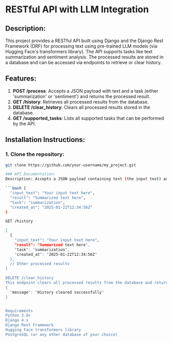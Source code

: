 # RESTful API with LLM Integration

## Description:
This project provides a RESTful API built using Django and the Django Rest Framework (DRF) for processing text using pre-trained LLM models (via Hugging Face's transformers library). The API supports tasks like text summarization and sentiment analysis. The processed results are stored in a database and can be accessed via endpoints to retrieve or clear history.

## Features:
1. **POST /process**: Accepts a JSON payload with text and a task (either 'summarization' or 'sentiment') and returns the processed result.
2. **GET /history**: Retrieves all processed results from the database.
3. **DELETE /clear_history**: Clears all processed results stored in the database.
4. **GET /supported_tasks**: Lists all supported tasks that can be performed by the API.

## Installation Instructions:

### 1. Clone the repository:
```bash
git clone https://github.com/your-username/my_project.git

### API Documentation:
Description: Accepts a JSON payload containing text (the input text) and task (the type of processing task). The API processes the text according to the specified task and returns the processed result.

```bash {
  "input_text": "Your input text here",
  "result": "Summarized text here",
  "task": "summarization",
  "created_at": "2025-01-22T12:34:56Z"
}

GET /history

[
  {
    "input_text": "Your input text here",
    "result": "Summarized text here",
    "task": "summarization",
    "created_at": "2025-01-22T12:34:56Z"
  },
  // Other processed results
]

DELETE /clear_history
This endpoint clears all processed results from the database and returns a confirmation message:
{
  "message": "History cleared successfully"
}


Requirements
Python 3.8+
Django 4.x
Django Rest Framework
Hugging Face transformers library
PostgreSQL (or any other database of your choice)



